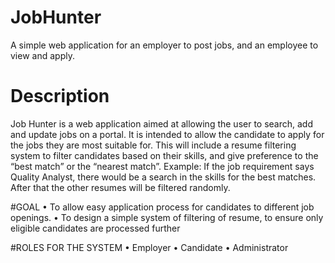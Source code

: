 # JobHunter
A simple web application for an employer to post jobs, and an employee to view and apply.

# Description
Job Hunter is a web application aimed at allowing the user to search, add and update jobs on a portal. It is intended to allow the candidate to apply for the jobs they are most suitable for. This will include a resume filtering system to filter candidates based on their skills, and give preference to the “best match” or the “nearest match”.
Example: 
If the job requirement says Quality Analyst, there would be a search in the skills for the best matches. After that the other resumes will be filtered randomly.

#GOAL
•	To allow easy application process for candidates to different job openings.
•	To design a simple system of filtering of resume, to ensure only eligible candidates are processed further

#ROLES FOR THE SYSTEM
•	Employer
•	Candidate
•	Administrator



